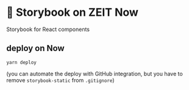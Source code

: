 # 📙 Storybook on ZEIT Now

Storybook for React components

## deploy on Now

```
yarn deploy
```

(you can automate the deploy with GitHub integration, but you have to remove `storybook-static` from `.gitignore`)
